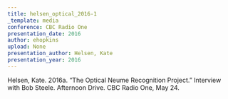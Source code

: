 ```yaml
---
title: helsen_optical_2016-1
_template: media
conference: CBC Radio One
presentation_date: 2016
author: ehopkins
upload: None
presentation_author: Helsen, Kate
presentation_year: 2016
---
```

Helsen, Kate. 2016a. “The Optical Neume Recognition Project.” Interview with Bob Steele. Afternoon Drive. CBC Radio One, May 24.